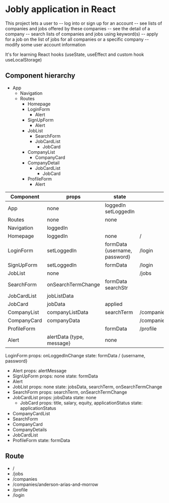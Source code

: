 # Jobly application in React

This project lets a user to
-- log into or sign up for an account
-- see lists of companies and jobs offered by these companies
-- see the detail of a company
-- search lists of companies and jobs using keyword(s)
-- apply for a job on the list of jobs for all companies or a specific company
-- modify some user account information

It's for learning React hooks (useState, useEffect and custom hook useLocalStorage)

## Component hierarchy

- App
  - Navigation
  - Routes
    - Homepage
    - LoginForm
      - Alert
    - SignUpForm
      - Alert
    - JobList
      - SearchForm
      - JobCardList
        - JobCard
    - CompanyList
      - CompanyCard
    - CompanyDetail
      - JobCardList
        - JobCard
    - ProfileForm
      - Alert

| Component   | props                     | state                         | route                   |
| ----------- | ------------------------- | ----------------------------- | ----------------------- |
| App         | none                      | loggedIn<br>setLoggedIn       |                         |
| Routes      | none                      | none                          |                         |
| Navigation  | loggedIn                  |                               |                         |
| Homepage    | loggedIn                  | none                          | /                       |
| LoginForm   | setLoggedIn               | formData {username, password} | /login                  |
| SignUpForm  | setLoggedIn               | formData                      | /login                  |
| JobList     | none                      |                               | /jobs                   |
| SearchForm  | onSearchTermChange        | formData searchStr<br>        |                         |
| JobCardList | jobListData               |                               |                         |
| JobCard     | jobData                   | applied                       |                         |
| CompanyList | companyListData           | searchTerm                    | /companies              |
| CompanyCard | companyData               |                               | /companies/:companyName |
| ProfileForm |                           | formData                      | /profile                |
| Alert       | alertData {type, message} | none                          |

LoginForm
props: onLoggedInChange
state: formData / {username, password}

- Alert
  props: alertMessage
- SignUpForm
  props: none
  state: formData
- Alert
- JobList
  props: none
  state: jobsData, searchTerm, onSearchTermChange
- SearchForm
  props: searchTerm, onSearchTermChange
- JobCardList
  props: jobsData
  state: none
  - JobCard
    props: title, salary, equity, applicationStatus
    state: applicationStatus
- CompanyCardList
- SearchForm
- CompanyCard
- CompanyDetails
- JobCardList
- ProfileForm
  state: formData

## Route

- /
- /jobs
- /companies
- /companies/anderson-arias-and-morrow
- /profile
- /login
